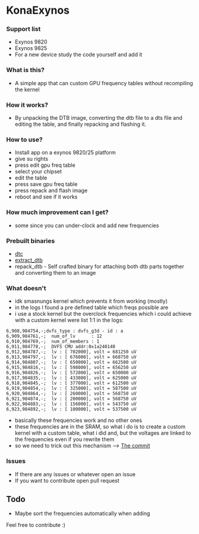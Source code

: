 # KonaExynos

### Support list

* Exynos 9820
* Exynos 9825
* For a new device study the code yourself and add it

### What is this?

- A simple app that can custom GPU frequency tables without recompiling the kernel

### How it works?

- By unpacking the DTB image, converting the dtb file to a dts file and editing the table, and
  finally repacking and flashing it.

### How to use?

- Install app on a exynos 9820/25 platform
- give su rights
- press edit gpu freq table
- select your chipset
- edit the table
- press save gpu freq table
- press repack and flash image
- reboot and see if it works

### How much improvement can I get?

- some since you can under-clock and add new frequencies

### Prebuilt binaries

- [dtc](https://github.com/xzr467706992/dtc-aosp/tree/standalone)
- [extract_dtb](https://github.com/PabloCastellano/extract-dtb)
- repack_dtb - Self crafted binary for attaching both dtb parts together and converting them to an
  image

### What doesn't

- idk smasnungs kernel which prevents it from working (mostly)
- in the logs I found a pre defined table which freqs possible are
- i use a stock kernel but the overclock frequencies which i could achieve with a custom kernel were
  list 1:1 in the logs:

```
6,908,984754,-;dvfs_type : dvfs_g3d - id : a
6,909,984761,-;  num_of_lv      : 12
6,910,984769,-;  num_of_members : 1
6,911,984778,-;  DVFS CMU addr:0x1a240140
6,912,984787,-;  lv : [ 702000], volt = 681250 uV 
6,913,984797,-;  lv : [ 676000], volt = 668750 uV
6,914,984807,-;  lv : [ 650000], volt = 662500 uV
6,915,984816,-;  lv : [ 598000], volt = 656250 uV
6,916,984826,-;  lv : [ 572000], volt = 650000 uV
6,917,984835,-;  lv : [ 433000], volt = 625000 uV
6,918,984845,-;  lv : [ 377000], volt = 612500 uV
6,919,984854,-;  lv : [ 325000], volt = 587500 uV
6,920,984864,-;  lv : [ 260000], volt = 568750 uV 
6,921,984874,-;  lv : [ 200000], volt = 568750 uV
6,922,984883,-;  lv : [ 156000], volt = 543750 uV
6,923,984892,-;  lv : [ 100000], volt = 537500 uV
```

- basically these frequencies work and no other ones
- these frequencies are in the SRAM, so what i do is to create a custom kernel with a custom table,
  what i did and, but the voltages are linked to the frequencies even if you rewrite them
- so we need to trick out this
  mechanism --> [The commit](https://github.com/Creeeeger/Galaxy_S10_5G_Kernel/commit/da293bfb95effcfcba1900a4a3fb15a95b471ef9#diff-830b66ed3916a0a50cb5b270b4a2b5d1ace91f93ccac5534b69c041558aba923)

### Issues

- If there are any issues or whatever open an issue
- If you want to contribute open pull request

## Todo

- Maybe sort the frequencies automatically when adding

Feel free to contribute :)